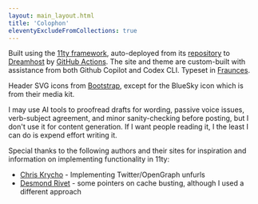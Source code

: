 ```yaml
---
layout: main_layout.html
title: 'Colophon'
eleventyExcludeFromCollections: true
---
```


Built using the [11ty framework](https://11ty.dev), auto-deployed from its [repository](https://github.com/edmistond/dedmiston_11ty) to [Dreamhost](https://dreamhost.com) by [GitHub Actions](https://docs.github.com/en/actions). The site and theme are custom-built with assistance from both Github Copilot and Codex CLI. Typeset in [Fraunces](https://fraunces.undercase.xyz/).

Header SVG icons from [Bootstrap](https://icons.getbootstrap.com/), except for the BlueSky icon which is from their media kit.

I may use AI tools to proofread drafts for wording, passive voice issues, verb-subject agreement, and minor sanity-checking before posting, but I don't use it for content generation. If I want people reading it, I the least I can do is expend effort writing it.

Special thanks to the following authors and their sites for inspiration and information on implementing functionality in 11ty:

- [Chris Krycho](https://v5.chriskrycho.com/) - Implementing Twitter/OpenGraph unfurls
- [Desmond Rivet](https://desmondrivet.com/) - some pointers on cache busting, although I used a different approach

